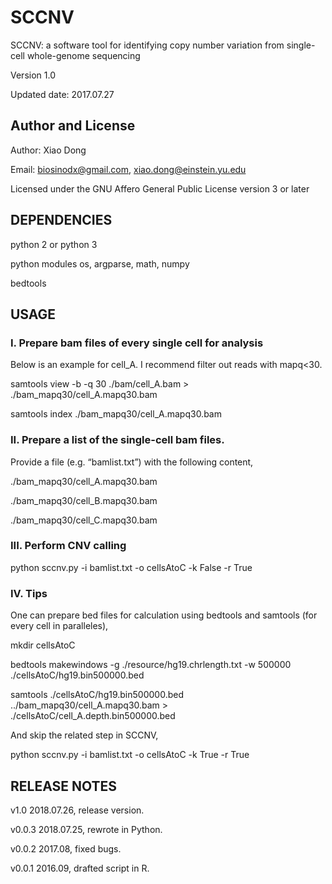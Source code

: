 # SCCNV
SCCNV: a software tool for identifying copy number variation from single-cell whole-genome sequencing

Version 1.0

Updated date: 2017.07.27

#####
## Author and License

Author: Xiao Dong

Email: biosinodx@gmail.com, xiao.dong@einstein.yu.edu

Licensed under the GNU Affero General Public License version 3 or later

#####
## DEPENDENCIES

python 2 or python 3

python modules os, argparse, math, numpy

bedtools

#####
## USAGE

### I. Prepare bam files of every single cell for analysis

Below is an example for cell_A. I recommend filter out reads with mapq<30.

samtools view -b -q 30 ./bam/cell_A.bam > ./bam_mapq30/cell_A.mapq30.bam

samtools index ./bam_mapq30/cell_A.mapq30.bam

### II. Prepare a list of the single-cell bam files.

Provide a file (e.g. “bamlist.txt”) with the following content,

./bam_mapq30/cell_A.mapq30.bam

./bam_mapq30/cell_B.mapq30.bam

./bam_mapq30/cell_C.mapq30.bam

### III. Perform CNV calling

python sccnv.py -i bamlist.txt -o cellsAtoC -k False -r True

### IV. Tips

One can prepare bed files for calculation using bedtools and samtools (for every cell in paralleles),

mkdir cellsAtoC

bedtools makewindows -g ./resource/hg19.chrlength.txt -w 500000 ./cellsAtoC/hg19.bin500000.bed

samtools ./cellsAtoC/hg19.bin500000.bed ../bam_mapq30/cell_A.mapq30.bam > ./cellsAtoC/cell_A.depth.bin500000.bed

And skip the related step in SCCNV,

python sccnv.py -i bamlist.txt -o cellsAtoC -k True -r True

#####
## RELEASE NOTES

v1.0 2018.07.26, release version.

v0.0.3 2018.07.25, rewrote in Python.

v0.0.2 2017.08, fixed bugs.

v0.0.1 2016.09, drafted script in R.
